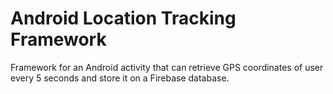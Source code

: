 # Android Location Tracking Framework
Framework for an Android activity that can retrieve GPS coordinates of user every 5 seconds and store it on a Firebase database.
